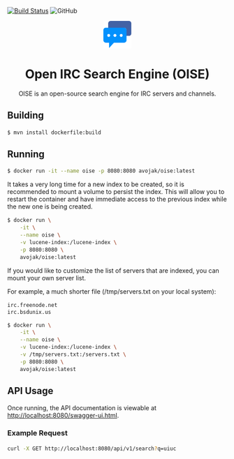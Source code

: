 [![Build Status](https://travis-ci.com/avojak/oise.svg?branch=master)](https://travis-ci.com/avojak/oise)
![GitHub](https://img.shields.io/github/license/avojak/oise)

<p align="center">
  <img src="src/main/resources/static/chat.svg" height="64" width="64" alt="Icon" />
</p>
<h1 align="center">Open IRC Search Engine (OISE)</h1>

<p align="center">OISE is an open-source search engine for IRC servers and channels.</p>

## Building

```bash
$ mvn install dockerfile:build
```

## Running

```bash
$ docker run -it --name oise -p 8080:8080 avojak/oise:latest
```

It takes a very long time for a new index to be created, so it is recommended to mount a volume to persist the index.
This will allow you to restart the container and have immediate access to the previous index while the new one is being
created.

```bash
$ docker run \
    -it \
    --name oise \
    -v lucene-index:/lucene-index \
    -p 8080:8080 \
    avojak/oise:latest
```

If you would like to customize the list of servers that are indexed, you can mount your own server list.

For example, a much shorter file (/tmp/servers.txt on your local system):
```
irc.freenode.net
irc.bsdunix.us
```

```bash
$ docker run \
    -it \
    --name oise \
    -v lucene-index:/lucene-index \
    -v /tmp/servers.txt:/servers.txt \
    -p 8080:8080 \
    avojak/oise:latest
```

## API Usage

Once running, the API documentation is viewable at [http://localhost:8080/swagger-ui.html](http://localhost:8080/swagger-ui.html).

### Example Request

```bash
curl -X GET http://localhost:8080/api/v1/search?q=uiuc
```